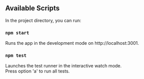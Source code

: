 ## Available Scripts

In the project directory, you can run:

### `npm start`

Runs the app in the development mode on http://localhost:3001.<br />

### `npm test`

Launches the test runner in the interactive watch mode.<br />
Press option 'a' to run all tests.
